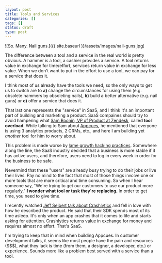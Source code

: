 ```yaml
---
layout: post
title: Tools and Services
categories: []
tags: []
status: draft
type: post
---
```

![So. Many. Nail guns.]({{ site.baseurl }}/assets/images/nail-guns.jpg)

The difference between a tool and a service in the real world is pretty obvious. A hammer is a tool, a cashier provides a service. A tool returns value in exchange for time/effort, services return value in exchange for less value. When we don't want to put in the effort to use a tool, we can pay for a service that does it.

I think most of us already have the tools we need, so the only ways to get us to switch are to **a)** change the circumstances for using them (e.g. obsolete hammers by obsoleting nails), **b)** build a better alternative (e.g. nail guns) or **c)** offer a service that does it.

That last one represents the "service" in SaaS, and I think it's an important part of building and marketing a product. SaaS compaines should try to avoid hampering what [Sam Boonin, VP of Product at Zendesk](https://twitter.com/samboonin), called **tool overload**. While talking to Sam about [Appcues](http://appcues.com), he mentioned that everyone is using 3 analytics products, 2 CRMs, etc., and here I am building yet *another* tool for him to worry about.

This problem is made worse by [lame growth hacking practices](https://twitter.com/hijonathan/status/372104658560770048). Somewhere along the line, the SaaS industry decided that a business is more stable if it has active users, and therefore, users need to log in every week in order for the business to be safe.

Nevermind that these "users" are already busy trying to do their jobs or live their lives. Pay no mind to the fact that most of those things involve one or more tools that are more critical and time consuming. So when I hear someone say, "We're trying to get our customers to use our product more regularly," **I wonder what tool or task they're replacing.** In order to get time, you need to give time.

I recently watched [Jeff Seibert talk about Crashlytics](video.svb.com/video/Jeff-Seibert-Co-Founder-of-Cras;SVB-CEO-Summit-Boston-May-2013) and fell in love with how he described the product. He said that their SDK spends most of its time asleep. It's only when an app crashes that it comes to life and starts asking for attention. Crashlytics returns value in exchange for money and requires almost no effort. That's SaaS.

I'm trying to keep that in mind when building Appcues. In customer development talks, it seems like most people have the pain and resources ($$$), what they lack is time (from them, a designer, a developer, etc.) or experience. Sounds more like a problem best served with a service than a tool.
